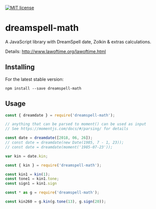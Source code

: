 [![MIT license](http://img.shields.io/badge/license-MIT-brightgreen.svg)](http://opensource.org/licenses/MIT)

# dreamspell-math

A JavaScript library with DreamSpell date, Zolkin & extras calculations.

Details: http://www.lawoftime.org/lawoftime.html

## Installing
For the latest stable version:

```
npm install --save dreamspell-math
```

## Usage

```js
const { dreamdate } = require('dreamspell-math');

// anything that can be parsed to moment() can be used as input
// See https://momentjs.com/docs/#/parsing/ for details

const date = dreamdate([2018, 06, 26]);
// const date = dreamdate(new Date(1985, 7 - 1, 23));
// const date = dreamdate(moment('1985-07-23'));

var kin = date.kin;
```

```js
const { kin } = require('dreamspell-math');

const kin1 = kin(1);
const tone1 = kin1.tone;
const sign1 = kin1.sign
```

```js
const * as g = require('dreamspell-math');

const kin260 = g.kin(g.tone(13), g.sign(20));
```
